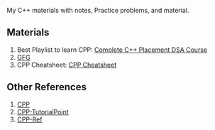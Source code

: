 My C++ materials with notes, Practice problems, and material.

## Materials
1. Best Playlist to learn CPP: [Complete C++ Placement DSA Course](https://www.youtube.com/playlist?list=PLDzeHZWIZsTryvtXdMr6rPh4IDexB5NIA)
2. [GFG](https://www.geeksforgeeks.org/c-plus-plus/?ref=lbp)
3. CPP Cheatsheet: [CPP Cheatsheet](https://github.com/mortennobel/cpp-cheatsheet)

## Other References
1. [CPP](https://cplusplus.com/reference/)
2. [CPP-TutorialPoint](https://www.tutorialspoint.com/cplusplus/index.htm)
3. [CPP-Ref](https://en.cppreference.com/w/)
